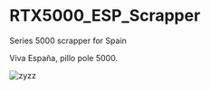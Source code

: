 # RTX5000_ESP_Scrapper
Series 5000 scrapper for Spain

Viva España, pillo pole 5000.


![zyzz](https://github.com/user-attachments/assets/05b14530-f831-4a6d-9699-1254f123c209)
